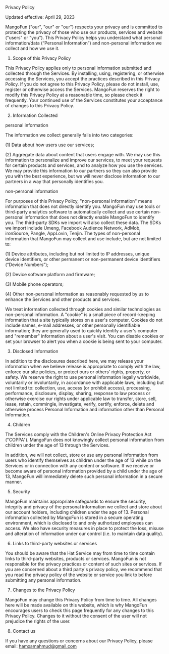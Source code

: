 Privacy Policy

Updated effective: April 29, 2023


MangoFun ("our", "our" or "our") respects your privacy and is committed to protecting the privacy of those who use our products, services and website ("users" or "you"). This Privacy Policy helps you understand what personal information/data (“Personal Information”) and non-personal information we collect and how we use it.


1. Scope of this Privacy Policy

This Privacy Policy applies only to personal information submitted and collected through the Services. By installing, using, registering, or otherwise accessing the Services, you accept the practices described in this Privacy Policy. If you do not agree to this Privacy Policy, please do not install, use, register or otherwise access the Services. MangoFun reserves the right to modify this Privacy Policy at a reasonable time, so please check it frequently. Your continued use of the Services constitutes your acceptance of changes to this Privacy Policy.


2. Information Collected

personal information 

The information we collect generally falls into two categories:

(1) Data about how users use our services;

(2) Aggregate data about content that users engage with. We may use this information to personalize and improve our services, to meet your requests for certain products and services, and to analyze how you use the services. We may provide this information to our partners so they can also provide you with the best experience, but we will never disclose information to our partners in a way that personally identifies you.


non-personal information

For purposes of this Privacy Policy, "non-personal information" means information that does not directly identify you. MangoFun may use tools or third-party analytics software to automatically collect and use certain non-personal information that does not directly enable MangoFun to identify you. The third-party SDKs we import will also collect these data. The SDKs we import include Umeng, Facebook Audience Network, AdMob, ironSource, Pangle, AppLovin, Tenjin. The types of non-personal information that MangoFun may collect and use include, but are not limited to:

(1) Device attributes, including but not limited to IP addresses, unique device identifiers, or other permanent or non-permanent device identifiers (“Device Numbers”);

(2) Device software platform and firmware;

(3) Mobile phone operators;

(4) Other non-personal information as reasonably requested by us to enhance the Services and other products and services.

We treat information collected through cookies and similar technologies as non-personal information. A "cookie" is a small piece of record-keeping information that a site typically stores on a user's computer. Cookies do not include names, e-mail addresses, or other personally identifiable information; they are generally used to quickly identify a user's computer and "remember" information about a user's visit. You can disable cookies or set your browser to alert you when a cookie is being sent to your computer.


3. Disclosed Information

In addition to the disclosures described here, we may release your information when we believe release is appropriate to comply with the law, enforce our site policies, or protect ours or others' rights, property, or safety. We reserve the right to use personal information legally worldwide, voluntarily or involuntarily, in accordance with applicable laws, including but not limited to: collection, use, access (or prohibit access), processing, performance, disclosure, display, sharing, response to law process or otherwise exercise our rights under applicable law to transfer, store, sell, lease, retain, commingle, investigate, verify, certify, enforce, delete and otherwise process Personal Information and information other than Personal Information.


4. Children

The Services comply with the Children's Online Privacy Protection Act ("COPPA"). MangoFun does not knowingly collect personal information from children under the age of 13 through the Services.

In addition, we will not collect, store or use any personal information from users who identify themselves as children under the age of 13 while on the Services or in connection with any content or software. If we receive or become aware of personal information provided by a child under the age of 13, MangoFun will immediately delete such personal information in a secure manner.


5. Security

MangoFun maintains appropriate safeguards to ensure the security, integrity and privacy of the personal information we collect and store about our account holders, including children under the age of 13. Personal information collected by MangoFun is stored in a secure operating environment, which is disclosed to and only authorized employees can access. We also have security measures in place to protect the loss, misuse and alteration of information under our control (i.e. to maintain data quality).


6. Links to third-party websites or services

You should be aware that the Hat Service may from time to time contain links to third-party websites, products or services. MangoFun is not responsible for the privacy practices or content of such sites or services. If you are concerned about a third party's privacy policy, we recommend that you read the privacy policy of the website or service you link to before submitting any personal information.


7. Changes to the Privacy Policy

MangoFun may change this Privacy Policy from time to time. All changes here will be made available on this website, which is why MangoFun encourages users to check this page frequently for any changes to this Privacy Policy. Changes to it without the consent of the user will not prejudice the rights of the user.


8. Contact us

If you have any questions or concerns about our Privacy Policy, please email: hamxamahmud@gmail.com
